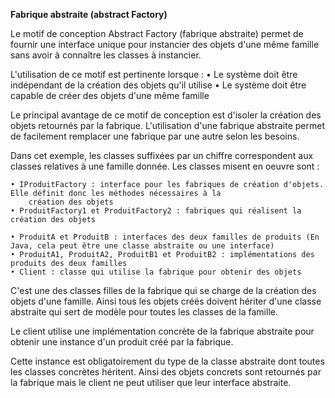**Fabrique abstraite (abstract Factory)**

Le motif de conception Abstract Factory (fabrique abstraite) permet de fournir une interface unique pour instancier des
objets d'une même famille sans avoir à connaître les classes à instancier.

L'utilisation de ce motif est pertinente lorsque :
    • Le système doit être indépendant de la création des objets qu'il utilise
    • Le système doit être capable de créer des objets d'une même famille

Le principal avantage de ce motif de conception est d'isoler la création des objets retournés par la fabrique. L'utilisation
d'une fabrique abstraite permet de facilement remplacer une fabrique par une autre selon les besoins.

Dans cet exemple, les classes suffixées par un chiffre correspondent aux classes relatives à une famille donnée.
Les classes misent en oeuvre sont :

    • IProduitFactory : interface pour les fabriques de création d'objets. Elle définit donc les méthodes nécessaires à la
        création des objets
    • ProduitFactory1 et ProduitFactory2 : fabriques qui réalisent la création des objets
        
    • ProduitA et ProduitB : interfaces des deux familles de produits (En Java, cela peut être une classe abstraite ou une interface)
    • ProduitA1, ProduitA2, ProduitB1 et ProduitB2 : implémentations des produits des deux familles
    • Client : classe qui utilise la fabrique pour obtenir des objets

C'est une des classes filles de la fabrique qui se charge de la création des objets d'une famille. Ainsi tous les objets créés
doivent hériter d'une classe abstraite qui sert de modèle pour toutes les classes de la famille.

Le client utilise une implémentation concrète de la fabrique abstraite pour obtenir une instance d'un produit créé par la
fabrique.

Cette instance est obligatoirement du type de la classe abstraite dont toutes les classes concrètes héritent. Ainsi des objets
concrets sont retournés par la fabrique mais le client ne peut utiliser que leur interface abstraite.